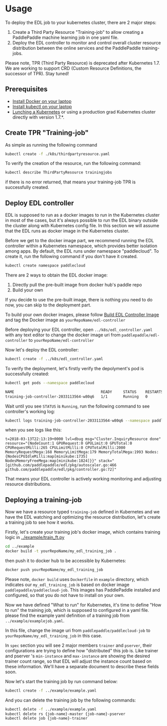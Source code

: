 # Usage

To deploy the EDL job to your kubernetes cluster, there are 2 major steps:

1. Create a Third Party Resource "Training-job" to allow creating a PaddlePaddle machine learning job in one yaml file.
1. Deploy the EDL controller to monitor and control overall cluster resource distribution between the online services and the PaddlePaddle training-jobs.

Please note, TPR (Third Party Resource) is deprecated after Kubernetes 1.7. We are working to support CRD (Custom Resource Definitions, the successor of TPR). Stay tuned!

## Prerequisites

- [Install Docker on your laptop](https://docs.docker.com/install/)
- [Install kubectl on your laptop](./install.md#kubectl)
- [Lunching a Kubernetes](./install.md#kubernetes) or using a production grad Kubernetes cluster directly with version 1.7.*.

## Create TPR "Training-job"

As simple as running the following command

``` bash
kubectl create -f ./k8s/thirdpartyresource.yaml
```

To verify the creation of the resource, run the following command:

``` bash
kubectl describe ThirdPartyResource trainingjobs
```

if there is no error returned, that means your training-job TPR is successfully created.

## Deploy EDL controller

EDL is supposed to run as a docker images to run in the Kubernetes cluster in most of the cases, but it's always possible to run the EDL binary outside the cluster along with Kubernetes config file. In this section we will assume that the EDL runs as docker image in the Kubernetes cluster.

Before we get to the docker image part, we recommend running the EDL controller within a Kubernetes namespace, which provides better isolation among apps. By default, the EDL runs under namespace "paddlecloud". To create it, run the following command if you don't have it created.

``` bash
kubectl create namespace paddlecloud
```

There are 2 ways to obtain the EDL docker image:

1. Directly pull the pre-built image from docker hub's paddle repo
1. Build your own

If you decide to use the pre-built image, there is nothing you need to do now, you can skip to the deployment part.

To build your own docker images, please follow [Build EDL Controller Image](./build.md#build-edl-controller-image) and tag the Docker image as `yourRepoName/edl-controller`

Before deploying your EDL controller, open `../k8s/edl_controller.yaml` with any text editor to change the docker image uri from `paddlepaddle/edl-controller` to `yourRepoName/edl-controller`

Now let's deploy the EDL controller:

``` bash
kubectl create -f ../k8s/edl_controller.yaml
```

To verify the deployment, let's firstly verify the depolyment's pod is successfully created:

``` bash
kubectl get pods --namespace paddlecloud

NAME                                       READY     STATUS    RESTARTS   AGE
training-job-controller-2033113564-w80q6   1/1       Running   0          4m
```
Wait until you see `STATUS` is `Running`, run the following command to see controller's working log:

``` bash
kubectl logs training-job-controller-2033113564-w80q6 --namespace paddlecloud
```

when you see logs like this:

```text
t=2018-03-13T22:13:19+0000 lvl=dbug msg="Cluster.InquiryResource done" resource="{NodeCount:1 GPURequest:0 GPULimit:0 GPUTotal:0 CPURequestMilli:265 CPULimitMilli:0 CPUTotalMilli:2000 MemoryRequestMega:168 MemoryLimitMega:179 MemoryTotalMega:1993 Nodes:{NodesCPUIdleMilli:map[minikube:1735] NodesMemoryFreeMega:map[minikube:1824]}}" stack="[github.com/paddlepaddle/edl/pkg/autoscaler.go:466 github.com/paddlepaddle/edl/pkg/controller.go:72]"
```

That means your EDL controller is actively working monitoring and adjusting resource distributions.

## Deploying a training-job

Now we have a resource typed `training-job` defined in Kubernetes and we have the EDL watching and optimizing the resource distribution, let's create a training job to see how it works.

Firstly, let's create your training job's docker image, which contains training logic in [../example/train_ft.py](../example/train_ft.py)

``` bash
cd ../example
docker build -t yourRepoName/my_edl_training_job .
```

then push it to docker hub to be accessible by Kubernetes:

``` bash
docker push yourRepoName/my_edl_training_job
```

Please note, `docker build` uses `Dockerfile` in `example` directory, which indicates our `my_edl_training_job` is based on docker image `paddlepaddle/paddlecloud-job`. This images has PaddlePaddle installed and configured, so that you do not have to install on your own.

Now we have defined "What to run" for Kubernetes, it's time to define "How to run" the training job, which is supposed to configured in a yaml file. please find the example yaml definition of a training job from `../example/examplejob.yaml`.

In this file, change the image uri from `paddlepaddle/paddlecloud-job` to `yourRepoName/my_edl_training_job` in this case.

In `spec` section you will see 2 major members `trainer` and `pserver`, their configurations are trying to define how "distributed" this job is. Like trainer and pserver 's `min-instance` and `max-instance` are showing the desired trainer count range, so that EDL will adjust the instance count based on these information. We'll have a separate document to describe these fields soon.

Now let's start the training job by run command below:

``` bash
kubectl create -f ../example/example.yaml
```

And you can delete the training job by the following commands:

```bash
kubectl delete -f ../example/example.yaml
kubectl delete rs {job-name}-master {job-name}-pserver
kubectl delete job {job-name}-trainer
```